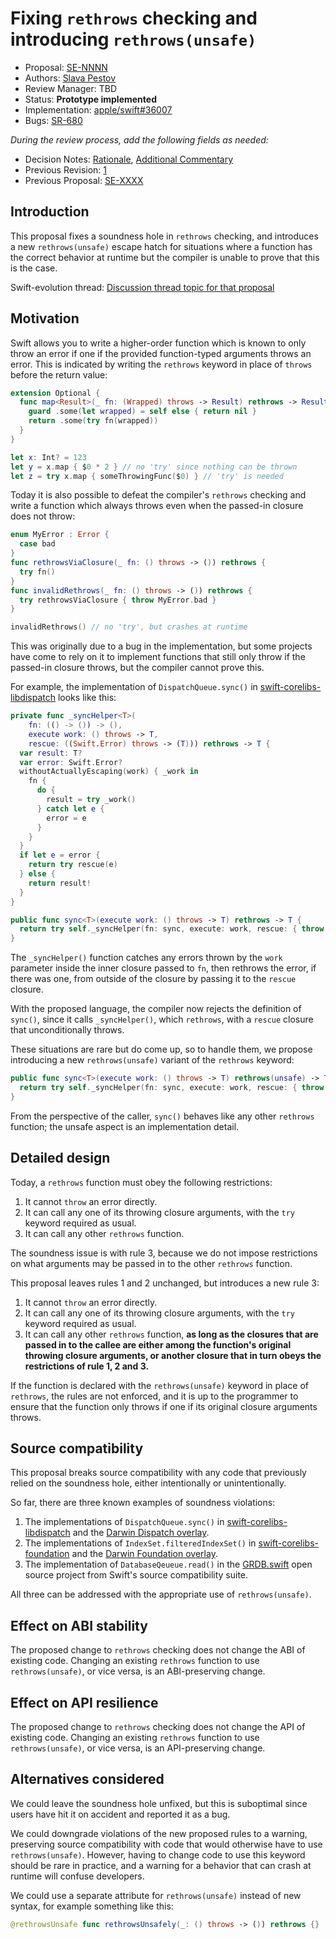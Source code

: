 # Fixing `rethrows` checking and introducing `rethrows(unsafe)`

* Proposal: [SE-NNNN](NNNN-filename.md)
* Authors: [Slava Pestov](https://github.com/slavapestov)
* Review Manager: TBD
* Status: **Prototype implemented**
* Implementation: [apple/swift#36007](https://github.com/apple/swift/pull/36007)
* Bugs: [SR-680](https://bugs.swift.org/browse/SR-680)

*During the review process, add the following fields as needed:*

* Decision Notes: [Rationale](https://forums.swift.org/), [Additional Commentary](https://forums.swift.org/)
* Previous Revision: [1](https://github.com/apple/swift-evolution/blob/...commit-ID.../proposals/NNNN-filename.md)
* Previous Proposal: [SE-XXXX](XXXX-filename.md)

## Introduction

This proposal fixes a soundness hole in `rethrows` checking, and introduces
a new `rethrows(unsafe)` escape hatch for situations where a function has
the correct behavior at runtime but the compiler is unable to prove that this
is the case.

Swift-evolution thread: [Discussion thread topic for that proposal](https://forums.swift.org/)

## Motivation

Swift allows you to write a higher-order function which is known to only
throw an error if one if the provided function-typed arguments throws
an error. This is indicated by writing the `rethrows` keyword in place of
`throws` before the return value:

```swift
extension Optional {
  func map<Result>(_ fn: (Wrapped) throws -> Result) rethrows -> Result {
    guard .some(let wrapped) = self else { return nil }
    return .some(try fn(wrapped))
  }
}

let x: Int? = 123
let y = x.map { $0 * 2 } // no 'try' since nothing can be thrown
let z = try x.map { someThrowingFunc($0) } // 'try' is needed
```

Today it is also possible to defeat the compiler's `rethrows` checking
and write a function which always throws even when the passed-in closure
does not throw:

```swift
enum MyError : Error {
  case bad
}
func rethrowsViaClosure(_ fn: () throws -> ()) rethrows {
  try fn()
}
func invalidRethrows(_ fn: () throws -> ()) rethrows {
  try rethrowsViaClosure { throw MyError.bad }
}

invalidRethrows() // no 'try', but crashes at runtime
```

This was originally due to a bug in the implementation, but some
projects have come to rely on it to implement functions that still
only throw if the passed-in closure throws, but the compiler cannot
prove this.

For example, the implementation of `DispatchQueue.sync()` in
[swift-corelibs-libdispatch](https://github.com/apple/swift-corelibs-libdispatch/blob/main/src/swift/Queue.swift) looks like this:

```swift
private func _syncHelper<T>(
    fn: (() -> ()) -> (),
    execute work: () throws -> T,
    rescue: ((Swift.Error) throws -> (T))) rethrows -> T {
  var result: T?
  var error: Swift.Error?
  withoutActuallyEscaping(work) { _work in
    fn {
      do {
        result = try _work()
      } catch let e {
        error = e
      }
    }
  }
  if let e = error {
    return try rescue(e)
  } else {
    return result!
  }
}

public func sync<T>(execute work: () throws -> T) rethrows -> T {
  return try self._syncHelper(fn: sync, execute: work, rescue: { throw $0 })
}
```

The `_syncHelper()` function catches any errors thrown by the `work` parameter inside the inner closure passed to `fn`, then rethrows the error, if there was one, from outside of the closure by passing it to the `rescue` closure.

With the proposed language, the compiler now rejects the definition of `sync()`, since it calls `_syncHelper()`, which `rethrows`, with a `rescue` closure that unconditionally throws.

These situations are rare but do come up, so to handle them, we propose introducing a new `rethrows(unsafe)` variant of the `rethrows` keyword:

```swift
public func sync<T>(execute work: () throws -> T) rethrows(unsafe) -> T {
  return try self._syncHelper(fn: sync, execute: work, rescue: { throw $0 })
}
```

From the perspective of the caller, `sync()` behaves like any other `rethrows` function; the unsafe aspect is an implementation detail.

## Detailed design

Today, a `rethrows` function must obey the following restrictions:

1. It cannot `throw` an error directly.
2. It can call any one of its throwing closure arguments, with the `try` keyword required as usual.
3. It can call any other `rethrows` function.

The soundness issue is with rule 3, because we do not impose restrictions on what arguments may be passed in to the other `rethrows` function.

This proposal leaves rules 1 and 2 unchanged, but introduces a new rule 3:

1. It cannot `throw` an error directly.
2. It can call any one of its throwing closure arguments, with the `try` keyword required as usual.
3. It can call any other `rethrows` function, **as long as the closures that are passed in to the callee are either among the function's original throwing closure arguments, or another closure that in turn obeys the restrictions of rule 1, 2 and 3.**

If the function is declared with the `rethrows(unsafe)` keyword in place of `rethrows`, the rules are not enforced, and it is up to the programmer to ensure that the function only throws if one if its original closure arguments throws.

## Source compatibility

This proposal breaks source compatibility with any code that previously
relied on the soundness hole, either intentionally or unintentionally.

So far, there are three known examples of soundness violations:

1. The implementations of `DispatchQueue.sync()` in [swift-corelibs-libdispatch](https://github.com/apple/swift-corelibs-libdispatch/blob/main/src/swift/Queue.swift) and the [Darwin Dispatch overlay](https://github.com/apple/swift/blob/main/stdlib/public/Darwin/Dispatch/Queue.swift).
2. The implementations of `IndexSet.filteredIndexSet()` in [swift-corelibs-foundation](https://github.com/apple/swift-corelibs-foundation/blob/main/Sources/Foundation/IndexSet.swift) and the [Darwin Foundation overlay](https://github.com/apple/swift/blob/main/stdlib/public/Darwin/Foundation/IndexSet.swift).
3. The implementation of `DatabaseQeueue.read()` in the [GRDB.swift](https://github.com/groue/GRDB.swift/blob/d290102d9cb5c425fee7260034beaa997d581d86/GRDB/Core/DatabaseQueue.swift) open source project from Swift's source compatibility suite.

All three can be addressed with the appropriate use of `rethrows(unsafe)`.

## Effect on ABI stability

The proposed change to `rethrows` checking does not change the ABI of existing code. Changing an existing `rethrows` function to use `rethrows(unsafe)`, or vice versa, is an ABI-preserving change.

## Effect on API resilience

The proposed change to `rethrows` checking does not change the API of existing code. Changing an existing `rethrows` function to use `rethrows(unsafe)`, or vice versa, is an API-preserving change.

## Alternatives considered

We could leave the soundness hole unfixed, but this is suboptimal since users have hit it on accident and reported it as a bug.

We could downgrade violations of the new proposed rules to a warning, preserving source compatibility with code that would otherwise have to use `rethrows(unsafe)`. However, having to change code to use this keyword should be rare in practice, and a warning for a behavior that can crash at runtime will confuse developers.

We could use a separate attribute for `rethrows(unsafe)` instead of new syntax, for example something like this:

```swift
@rethrowsUnsafe func rethrowsUnsafely(_: () throws -> ()) rethrows {}
```
